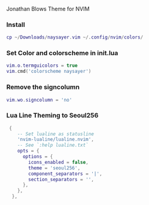 
Jonathan Blows Theme for NVIM

### Install
```lua
cp ~/Downloads/naysayer.vim ~/.config/nvim/colors/
```

### Set Color and colorscheme in init.lua
```lua
vim.o.termguicolors = true
vim.cmd('colorscheme naysayer')
```

### Remove the signcolumn
```lua
vim.wo.signcolumn = 'no'
```

### Lua Line Theming to Seoul256
```lua
 {
    -- Set lualine as statusline
    'nvim-lualine/lualine.nvim',
    -- See `:help lualine.txt`
    opts = {
      options = {
        icons_enabled = false,
        theme = 'seoul256',
        component_separators = '|',
        section_separators = '',
      },
    },
  },
```
